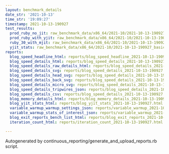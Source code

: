 ```yaml
---
layout: benchmark_details
date_str: '2021-10-13'
time_str: '19:09:27'
timestamp: 2021-10-13-190927
test_results:
  prod_ruby_no_jit: raw_benchmark_data/x86_64/2021-10/2021-10-13-190927_basic_benchmark_prod_ruby_no_jit.json
  prod_ruby_with_yjit: raw_benchmark_data/x86_64/2021-10/2021-10-13-190927_basic_benchmark_prod_ruby_with_yjit.json
  ruby_30_with_mjit: raw_benchmark_data/x86_64/2021-10/2021-10-13-190927_basic_benchmark_ruby_30_with_mjit.json
  yjit_stats: raw_benchmark_data/x86_64/2021-10/2021-10-13-190927_basic_benchmark_yjit_stats.json
reports:
  blog_speed_headline_html: reports/blog_speed_headline_2021-10-13-190927.html
  blog_speed_details_html: reports/blog_speed_details_2021-10-13-190927.html
  blog_speed_details_raw_details_html: reports/blog_speed_details_2021-10-13-190927.raw_details.html
  blog_speed_details_svg: reports/blog_speed_details_2021-10-13-190927.svg
  blog_speed_details_head_svg: reports/blog_speed_details_2021-10-13-190927.head.svg
  blog_speed_details_back_svg: reports/blog_speed_details_2021-10-13-190927.back.svg
  blog_speed_details_micro_svg: reports/blog_speed_details_2021-10-13-190927.micro.svg
  blog_speed_details_tripwires_json: reports/blog_speed_details_2021-10-13-190927.tripwires.json
  blog_speed_details_csv: reports/blog_speed_details_2021-10-13-190927.csv
  blog_memory_details_html: reports/blog_memory_details_2021-10-13-190927.html
  blog_yjit_stats_html: reports/blog_yjit_stats_2021-10-13-190927.html
  variable_warmup_warmup_settings_json: reports/variable_warmup_2021-10-13-190927.warmup_settings.json
  variable_warmup_stats_of_interest_json: reports/variable_warmup_2021-10-13-190927.stats_of_interest.json
  blog_exit_reports_bench_list_html: reports/blog_exit_reports_2021-10-13-190927.bench_list.html
  iteration_count_html: reports/iteration_count_2021-10-13-190927.html

---
```

Autogenerated by continuous_reporting/generate_and_upload_reports.rb script.
